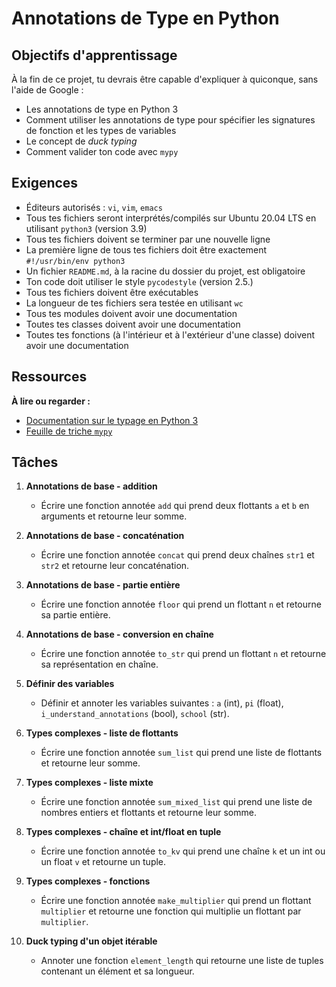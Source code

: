 # Annotations de Type en Python

## Objectifs d'apprentissage

À la fin de ce projet, tu devrais être capable d'expliquer à quiconque, sans l'aide de Google :

- Les annotations de type en Python 3
- Comment utiliser les annotations de type pour spécifier les signatures de fonction et les types de variables
- Le concept de _duck typing_
- Comment valider ton code avec `mypy`

## Exigences

- Éditeurs autorisés : `vi`, `vim`, `emacs`
- Tous tes fichiers seront interprétés/compilés sur Ubuntu 20.04 LTS en utilisant `python3` (version 3.9)
- Tous tes fichiers doivent se terminer par une nouvelle ligne
- La première ligne de tous tes fichiers doit être exactement `#!/usr/bin/env python3`
- Un fichier `README.md`, à la racine du dossier du projet, est obligatoire
- Ton code doit utiliser le style `pycodestyle` (version 2.5.)
- Tous tes fichiers doivent être exécutables
- La longueur de tes fichiers sera testée en utilisant `wc`
- Tous tes modules doivent avoir une documentation
- Toutes tes classes doivent avoir une documentation
- Toutes tes fonctions (à l'intérieur et à l'extérieur d'une classe) doivent avoir une documentation

## Ressources

**À lire ou regarder :**

- [Documentation sur le typage en Python 3](https://docs.python.org/3/library/typing.html)
- [Feuille de triche `mypy`](https://mypy.readthedocs.io/en/stable/cheat_sheet_py3.html)

## Tâches

1. **Annotations de base - addition**

   - Écrire une fonction annotée `add` qui prend deux flottants `a` et `b` en arguments et retourne leur somme.

2. **Annotations de base - concaténation**

   - Écrire une fonction annotée `concat` qui prend deux chaînes `str1` et `str2` et retourne leur concaténation.

3. **Annotations de base - partie entière**

   - Écrire une fonction annotée `floor` qui prend un flottant `n` et retourne sa partie entière.

4. **Annotations de base - conversion en chaîne**

   - Écrire une fonction annotée `to_str` qui prend un flottant `n` et retourne sa représentation en chaîne.

5. **Définir des variables**

   - Définir et annoter les variables suivantes : `a` (int), `pi` (float), `i_understand_annotations` (bool), `school` (str).

6. **Types complexes - liste de flottants**

   - Écrire une fonction annotée `sum_list` qui prend une liste de flottants et retourne leur somme.

7. **Types complexes - liste mixte**

   - Écrire une fonction annotée `sum_mixed_list` qui prend une liste de nombres entiers et flottants et retourne leur somme.

8. **Types complexes - chaîne et int/float en tuple**

   - Écrire une fonction annotée `to_kv` qui prend une chaîne `k` et un int ou un float `v` et retourne un tuple.

9. **Types complexes - fonctions**

   - Écrire une fonction annotée `make_multiplier` qui prend un flottant `multiplier` et retourne une fonction qui multiplie un flottant par `multiplier`.

10. **Duck typing d'un objet itérable**
    - Annoter une fonction `element_length` qui retourne une liste de tuples contenant un élément et sa longueur.
